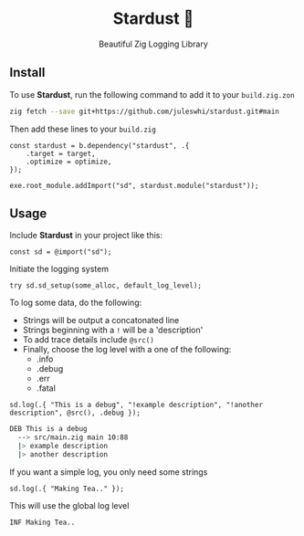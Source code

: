 <div align="center">

# Stardust 🌠

Beautiful Zig Logging Library

</div>

## Install

To use **Stardust**, run the following command to add it to your `build.zig.zon`

```sh
zig fetch --save git+https://github.com/juleswhi/stardust.git#main
```

Then add these lines to your `build.zig`

```zig
const stardust = b.dependency("stardust", .{
    .target = target,
    .optimize = optimize,
});

exe.root_module.addImport("sd", stardust.module("stardust"));
```

## Usage

Include **Stardust** in your project like this:

```zig
const sd = @import("sd");
```

Initiate the logging system

```zig
try sd.sd_setup(some_alloc, default_log_level);
```

To log some data, do the following:

- Strings will be output a concatonated line
- Strings beginning with a `!` will be a 'description'
- To add trace details include `@src()`
- Finally, choose the log level with a one of the following:
    - .info
    - .debug
    - .err
    - .fatal

```zig
sd.log(.{ "This is a debug", "!example description", "!another description", @src(), .debug });
```

```sh
DEB This is a debug
  --> src/main.zig main 10:88
  |> example description
  |> another description
```

If you want a simple log, you only need some strings

```zig
sd.log(.{ "Making Tea.." });
```

This will use the global log level

```sh
INF Making Tea..
```